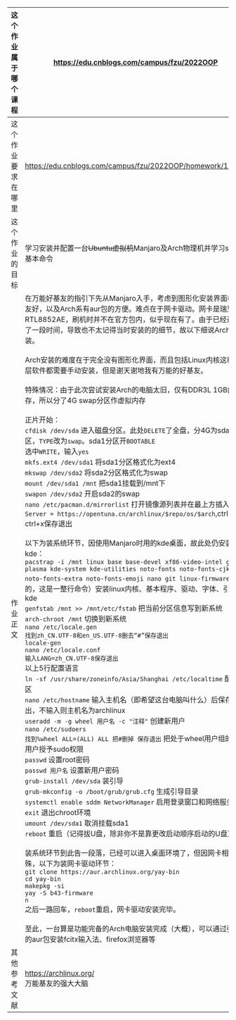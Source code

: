 |这个作业属于哪个课程|https://edu.cnblogs.com/campus/fzu/2022OOP|
|-- |-- |
|这个作业要求在哪里|https://edu.cnblogs.com/campus/fzu/2022OOP/homework/12432|
|这个作业的目标|学习安装并配置一台~~Ubuntu虚拟机~~Manjaro及Arch物理机并学习shell基本命令|
|作业正文|在万能好基友的指引下先从Manjaro入手，考虑到图形化安装界面相对友好，以及Arch系有aur包的方便。难点在于网卡驱动。网卡是瑞昱的RTL8852AE，刷机时并不在官方包内，似乎现在有了。由于已经过去了一段时间，导致也不太记得当时安装的的细节，故以下细说Arch安装。<br><br>Arch安装的难度在于完全没有图形化界面，而且包括Linux内核这种底层软件都需要手动安装，但是谢天谢地我有万能的好基友。<br><br>特殊情况：由于此次尝试安装Arch的电脑太旧，仅有DDR3L 1GB内存，所以分了4G swap分区作虚拟内存<br><br>正片开始：<br>`cfdisk /dev/sda` 进入磁盘分区。此处`DELETE`了全盘，分4G为sda2分区，`TYPE`改为`swap`。sda1分区开`BOOTABLE`<br>选中`WRITE`，输入`yes`<br>`mkfs.ext4 /dev/sda1` 将sda1分区格式化为ext4<br>`mkswap /dev/sda2` 将sda2分区格式化为swap<br>`mount /dev/sda1 /mnt` 把sda1挂载到/mnt下<br>`swapon /dev/sda2` 开启sda2的swap<br>`nano /etc/pacman.d/mirrorlist` 打开镜像源列表并在最上方插入`Server = https://opentuna.cn/archlinux/$repo/os/$arch`,ctrl+o ctrl+x保存退出<br><br>以下为装系统环节，因使用Manjaro时用的kde桌面，故此处仍安装kde：<br>`pacstrap -i /mnt linux base base-devel xf86-video-intel grub plasma kde-system kde-utilities noto-fonts noto-fonts-cjk noto-fonts-extra noto-fonts-emoji nano git linux-firmware` （是的，这是一整行命令）安装linux内核、基本程序、驱动、字体、引导、kde<br>`genfstab /mnt >> /mnt/etc/fstab` 把当前分区信息写到新系统<br>`arch-chroot /mnt` 切换到新系统<br>`nano /etc/locale.gen`<br>`找到zh_CN.UTF-8和en_US.UTF-8删去“#”保存退出`<br>`locale-gen`<br>`nano /etc/locale.conf`<br>`输入LANG=zh_CN.UTF-8保存退出`<br>以上5行配置语言<br>`ln -sf /usr/share/zoneinfo/Asia/Shanghai /etc/localtime` 配置地区<br>`nano /etc/hostname` 输入主机名（即希望这台电脑叫什么）后保存退出，不输入则主机名为archlinux<br>`useradd -m -g wheel 用户名 -c "注释"` 创建新用户<br>`nano /etc/sudoers`<br>`找到%wheel ALL=(ALL) ALL 把#删掉 保存退出` 把处于wheel用户组的所有用户授予sudo权限<br>`passwd` 设置root密码<br>`passwd 用户名` 设置新用户密码<br>`grub-install /dev/sda` 装引导<br>`grub-mkconfig -o /boot/grub/grub.cfg` 生成引导目录<br>`systemctl enable sddm NetworkManager` 启用登录窗口和网络服务<br>`exit` 退出chroot环境<br>`umount /dev/sda1` 取消挂载sda1<br>`reboot` 重启（记得拔U盘，除非你不是靠更改启动顺序启动的U盘）<br><br>装系统环节到此告一段落，已经可以进入桌面环境了，但因网卡相对特殊，以下为装网卡驱动环节：<br>`git clone https://aur.archlinux.org/yay-bin`<br>`cd yay-bin`<br>`makepkg -si`<br>`yay -S b43-firmware`<br>`n`<br>之后一路回车，`reboot`重启，网卡驱动安装完毕。<br><br>至此，一台算是功能完备的Arch电脑安装完成（大概），可以通过强大的aur包安装fcitx输入法、firefox浏览器等|
|其他参考文献|https://archlinux.org/<br>万能基友的强大大脑|